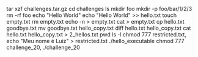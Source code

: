 tar xzf challenges.tar.gz
cd challenges
ls
mkdir foo
mkdir -p foo/bar/1/2/3
rm -rf foo
echo "Hello World"
echo "Hello World" >> hello.txt
touch empty.txt
rm empty.txt
echo -n > empty.txt
cat > empty.txt
cp hello.txt goodbye.txt
mv goodbye.txt hello_copy.txt
diff hello.txt hello_copy.txt
cat hello.txt hello_copy.txt > 2_hellos.txt
pwd
ls -l
chmod 777 restricted.txt, echo "Meu nome é Luiz" > restricted.txt
./hello_executable
chmod 777 challenge_20, ./challenge_20
